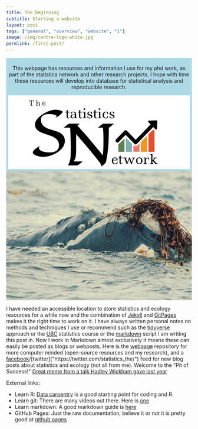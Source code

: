 ```yaml
---
title: The beginning
subtitle: Starting a website
layout: post
tags: ["general", "overview", "website", "1"]
image: /img/centre-logo-white.jpg
permlink: /first-post/
---
```


<div style="padding:5px; text-align:center; background-color:lightblue;">  <div class="banner-content">
    <p>This webpage has resources and information I use for my phd work, as part of the statistics network and other research projects. I hope with time these resources will develop into database for statistical analysis and reproducible research.</p>
 <img src="/img/background-image.png" alt="An orginal statistic logo" align="center" width = "600" height = "200"/>
 </div>
</div>

<img src="/img/background-image.jpg" alt="A drawing of a raven perched on a tree branch." align="center" width = "800" height = "350"/>

I have needed an accessible location to store statistics and ecology resources for a while now and the combination of [Jekyll]("https://jekyllrb.com/") and [GitPages]("https://pages.github.com/") makes it the right time to work on it. I have always written personal notes on methods and techniques I use or recommend such as the [tidyverse]("https://www.tidyverse.org/learn/") approach or the [UBC]("https://stat545.com/") statistics course or the [markdown]("https://en.wikipedia.org/wiki/Markdown") script I am writing this post in. Now I work in Markdown almost exclusively it means these can easily be posted as blogs or webposts. Here is the [webpage]("https://www.ssnhub.com/") repository for more computer minded (open-source resources and my research), and a [facebook]("https://www.facebook.com/StatisticsNetwork/")/[twitter]("https://twitter.com/statistics_the/") feed for new blog posts about statistics and ecology (not all from me). Welcome to the "Pit of Success!" [Great meme from a talk Hadley Wickham gave last year](https://i.imgur.com/7J1bEaJ.mp4/)

External links:

- Learn R: [Data carpentry]("https://datacarpentry.org/") is a good starting point for coding and R.
- Learn git: There are many videos out there. Here is [one]("https://www.youtube.com/watch?v=HVsySz-h9r4")
- Learn markdown: A good markdown guide is [here]("http://www.markdowntutorial.com/")
- GitHub Pages: Just the raw documentation, believe it or not it is pretty good  at [github oages]("https://pages.github.com/")
